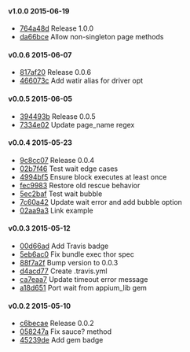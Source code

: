 #### v1.0.0 2015-06-19

- [764a48d](https://github.com/bootstraponline/webdriver_utils/commit/764a48dcb01410e156023bf7da3567ab6abda18b) Release 1.0.0
- [da66bce](https://github.com/bootstraponline/webdriver_utils/commit/da66bcefc213a7eee3f4fcba84fc6eb3927b480c) Allow non-singleton page methods


#### v0.0.6 2015-06-07

- [817af20](https://github.com/bootstraponline/webdriver_utils/commit/817af200cabc42d247a8c6547551e248da2b61ce) Release 0.0.6
- [466073c](https://github.com/bootstraponline/webdriver_utils/commit/466073cc801cf7be703325a6348909bb142a150c) Add watir alias for driver opt


#### v0.0.5 2015-06-05

- [394493b](https://github.com/bootstraponline/webdriver_utils/commit/394493b58667e0accf210f3439a92d0161eeb8c2) Release 0.0.5
- [7334e02](https://github.com/bootstraponline/webdriver_utils/commit/7334e0269d2184c8edeec9fb891bda6219240390) Update page_name regex


#### v0.0.4 2015-05-23

- [9c8cc07](https://github.com/bootstraponline/webdriver_utils/commit/9c8cc07043fdd5de3b1e8159cee36987c6d88787) Release 0.0.4
- [02b7f46](https://github.com/bootstraponline/webdriver_utils/commit/02b7f465a7736f3eb1c9e6df4dd96f4dfaff4358) Test wait edge cases
- [4994bf5](https://github.com/bootstraponline/webdriver_utils/commit/4994bf57b483b79b58da7a368a6ed8fa3728de67) Ensure block executes at least once
- [fec9983](https://github.com/bootstraponline/webdriver_utils/commit/fec99832b43c59c23ef1c7795267a0fa85f7d4f5) Restore old rescue behavior
- [5ec2baf](https://github.com/bootstraponline/webdriver_utils/commit/5ec2baf01bffc54a9b626afbd25667acc691c7b6) Test wait bubble
- [7c60a42](https://github.com/bootstraponline/webdriver_utils/commit/7c60a428dffc9587b2b956c97186a5e5e01846d9) Update wait error and add bubble option
- [02aa9a3](https://github.com/bootstraponline/webdriver_utils/commit/02aa9a38d7a087866427f08903e8667e2f233668) Link example


#### v0.0.3 2015-05-12

- [00d66ad](https://github.com/bootstraponline/webdriver_utils/commit/00d66adafe1b979ab1228b73bb6887cea71ceaf4) Add Travis badge
- [5eb6ac0](https://github.com/bootstraponline/webdriver_utils/commit/5eb6ac036c7494dc4132917ba8d17777cce9e3e8) Fix bundle exec thor spec
- [88f7a2f](https://github.com/bootstraponline/webdriver_utils/commit/88f7a2fda6b099374e51f2a02c86433b08914ae0) Bump version to 0.0.3
- [d4acd77](https://github.com/bootstraponline/webdriver_utils/commit/d4acd77567ec2e92ee2cff013e928a67a9da9d59) Create .travis.yml
- [ca7eaa7](https://github.com/bootstraponline/webdriver_utils/commit/ca7eaa79c45109e81785f70dad41c7b62eb0f05e) Update timeout error message
- [a18d651](https://github.com/bootstraponline/webdriver_utils/commit/a18d65144981cd57eb22fceb9602d6e4be438b9e) Port wait from appium_lib gem


#### v0.0.2 2015-05-10

- [c6becae](https://github.com/bootstraponline/webdriver_utils/commit/c6becae39ed81a634246e8e6492e7c625cdeb15f) Release 0.0.2
- [058247a](https://github.com/bootstraponline/webdriver_utils/commit/058247af673e5137f53dfccc9b4c8a1cb1aa21ae) Fix sauce? method
- [45239de](https://github.com/bootstraponline/webdriver_utils/commit/45239de7f80949265f6d4ba3eb89f4f422384371) Add gem badge